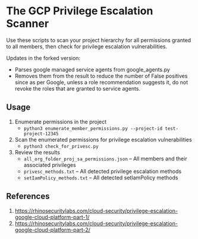 # The GCP Privilege Escalation Scanner
Use these scripts to scan your project hierarchy for all permissions granted to all members, then check for privilege escalation vulnerabilities.

Updates in the forked version:
* Parses google managed service agents from google_agents.py
* Removes them from the result to reduce the number of False positives since as per Google, unless a role recommendation suggests it, do not revoke the roles that are granted to service agents. 


## Usage

1. Enumerate permissions in the project
    - `python3 enumerate_member_permissions.py --project-id test-project-12345`
2. Scan the enumerated permissions for privilege escalation vulnerabilities
    - `python3 check_for_privesc.py`
3. Review the results
    - `all_org_folder_proj_sa_permissions.json` – All members and their associated privileges
    - `privesc_methods.txt` – All detected privilege escalation methods
    - `setIamPolicy_methods.txt` – All detected setIamPolicy methods

## References

1. https://rhinosecuritylabs.com/cloud-security/privilege-escalation-google-cloud-platform-part-1/
2. https://rhinosecuritylabs.com/cloud-security/privilege-escalation-google-cloud-platform-part-2/
